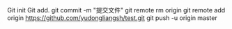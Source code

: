 Git init
Git add.
git commit -m "提交文件"
git remote rm origin
git remote add origin https://github.com/yudongliangsh/test.git
git push -u origin master